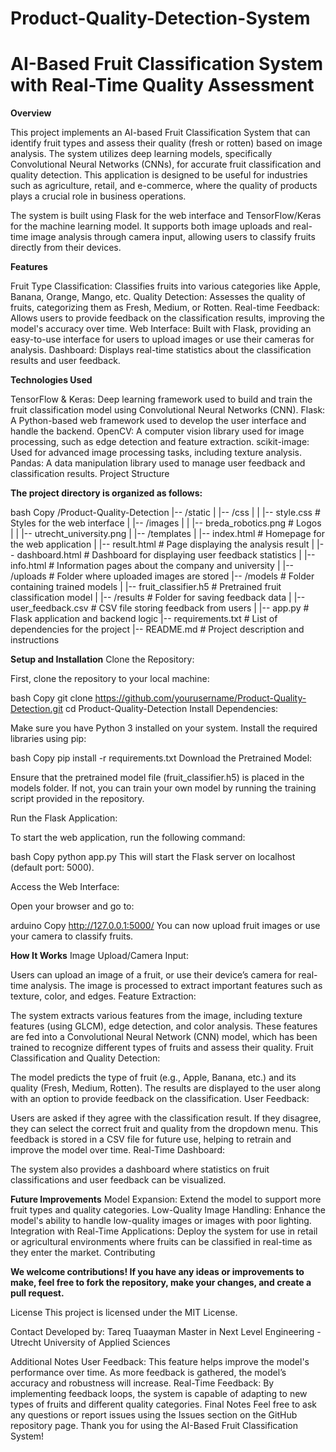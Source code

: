 ﻿# Product-Quality-Detection-System

# AI-Based Fruit Classification System with Real-Time Quality Assessment 

**Overview**

This project implements an AI-based Fruit Classification System that can identify fruit types and assess their quality (fresh or rotten) based on image analysis. The system utilizes deep learning models, specifically Convolutional Neural Networks (CNNs), for accurate fruit classification and quality detection. This application is designed to be useful for industries such as agriculture, retail, and e-commerce, where the quality of products plays a crucial role in business operations.

The system is built using Flask for the web interface and TensorFlow/Keras for the machine learning model. It supports both image uploads and real-time image analysis through camera input, allowing users to classify fruits directly from their devices.

**Features**

Fruit Type Classification: Classifies fruits into various categories like Apple, Banana, Orange, Mango, etc.
Quality Detection: Assesses the quality of fruits, categorizing them as Fresh, Medium, or Rotten.
Real-time Feedback: Allows users to provide feedback on the classification results, improving the model's accuracy over time.
Web Interface: Built with Flask, providing an easy-to-use interface for users to upload images or use their cameras for analysis.
Dashboard: Displays real-time statistics about the classification results and user feedback.

**Technologies Used**

TensorFlow & Keras: Deep learning framework used to build and train the fruit classification model using Convolutional Neural Networks (CNN).
Flask: A Python-based web framework used to develop the user interface and handle the backend.
OpenCV: A computer vision library used for image processing, such as edge detection and feature extraction.
scikit-image: Used for advanced image processing tasks, including texture analysis.
Pandas: A data manipulation library used to manage user feedback and classification results.
Project Structure

**The project directory is organized as follows:**


bash
Copy
/Product-Quality-Detection
|-- /static
|   |-- /css
|   |   |-- style.css            # Styles for the web interface
|   |-- /images
|   |   |-- breda_robotics.png   # Logos
|   |   |-- utrecht_university.png
|
|-- /templates
|   |-- index.html               # Homepage for the web application
|   |-- result.html              # Page displaying the analysis result
|   |-- dashboard.html           # Dashboard for displaying user feedback statistics
|   |-- info.html                # Information pages about the company and university
|
|-- /uploads                     # Folder where uploaded images are stored
|-- /models                      # Folder containing trained models
|   |-- fruit_classifier.h5      # Pretrained fruit classification model
|
|-- /results                     # Folder for saving feedback data
|   |-- user_feedback.csv        # CSV file storing feedback from users
|
|-- app.py                       # Flask application and backend logic
|-- requirements.txt             # List of dependencies for the project
|-- README.md                    # Project description and instructions


**Setup and Installation**
Clone the Repository:

First, clone the repository to your local machine:

bash
Copy
git clone https://github.com/yourusername/Product-Quality-Detection.git
cd Product-Quality-Detection
Install Dependencies:

Make sure you have Python 3 installed on your system. Install the required libraries using pip:

bash
Copy
pip install -r requirements.txt
Download the Pretrained Model:

Ensure that the pretrained model file (fruit_classifier.h5) is placed in the models folder. If not, you can train your own model by running the training script provided in the repository.

Run the Flask Application:

To start the web application, run the following command:

bash
Copy
python app.py
This will start the Flask server on localhost (default port: 5000).

Access the Web Interface:

Open your browser and go to:

arduino
Copy
http://127.0.0.1:5000/
You can now upload fruit images or use your camera to classify fruits.

**How It Works**
Image Upload/Camera Input:

Users can upload an image of a fruit, or use their device’s camera for real-time analysis.
The image is processed to extract important features such as texture, color, and edges.
Feature Extraction:

The system extracts various features from the image, including texture features (using GLCM), edge detection, and color analysis.
These features are fed into a Convolutional Neural Network (CNN) model, which has been trained to recognize different types of fruits and assess their quality.
Fruit Classification and Quality Detection:

The model predicts the type of fruit (e.g., Apple, Banana, etc.) and its quality (Fresh, Medium, Rotten).
The results are displayed to the user along with an option to provide feedback on the classification.
User Feedback:

Users are asked if they agree with the classification result. If they disagree, they can select the correct fruit and quality from the dropdown menu.
This feedback is stored in a CSV file for future use, helping to retrain and improve the model over time.
Real-Time Dashboard:

The system also provides a dashboard where statistics on fruit classifications and user feedback can be visualized.

**Future Improvements**
Model Expansion: Extend the model to support more fruit types and quality categories.
Low-Quality Image Handling: Enhance the model's ability to handle low-quality images or images with poor lighting.
Integration with Real-Time Applications: Deploy the system for use in retail or agricultural environments where fruits can be classified in real-time as they enter the market.
Contributing

**We welcome contributions! If you have any ideas or improvements to make, feel free to fork the repository, make your changes, and create a pull request.**

License
This project is licensed under the MIT License.

Contact
Developed by: Tareq Tuaayman
Master in Next Level Engineering - Utrecht University of Applied Sciences

Additional Notes
User Feedback: This feature helps improve the model's performance over time. As more feedback is gathered, the model’s accuracy and robustness will increase.
Real-Time Feedback: By implementing feedback loops, the system is capable of adapting to new types of fruits and different quality categories.
Final Notes
Feel free to ask any questions or report issues using the Issues section on the GitHub repository page. Thank you for using the AI-Based Fruit Classification System!

